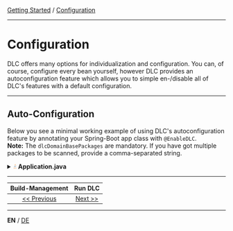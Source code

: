 [Getting Started](../index_en.md) / [Configuration](configuration_en.md)

---

# Configuration

DLC offers many options for individualization and configuration. You can, of course, configure every bean
yourself, however DLC provides an autoconfiguration feature which allows you to simple en-/disable all of DLC's features
with a default configuration.

---

## Auto-Configuration
Below you see a minimal working example of using DLC's autoconfiguration feature by annotating your Spring-Boot app class
with `@EnableDLC`.
<br/>
**Note:** The `dlcDomainBasePackages` are mandatory. If you have got multiple packages to be scanned, provide a comma-separated string.

<details>
<summary><img style="height: 12px" src="../../icons/java.svg" alt="java"> <b>Application.java</b></summary>

```java
@SpringBootApplication
@EnableDlc(dlcDomainBasePackages = "com.example.domain")
public class Application {
    public static void main(String[] args) {
        SpringApplication.run(Application.class, args);
    }
}
```
</details>

---

|         **Build-Management**          |            **Run DLC**            |
|:-------------------------------------:|:---------------------------------:|
| [<< Previous](build_management_en.md) | [Next >>](run_application_en.md)  |

---

**EN** / [DE](../../german/guides/configuration_de.md)
